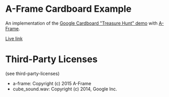 # A-Frame Cardboard Example

An implementation of the [Google Cardboard "Treasure Hunt" demo](https://developers.google.com/cardboard/android/get-started) with [A-Frame](https://aframe.io/).

[Live link](http://i3games.github.io/aframe-cardboard-demo/)

# Third-Party Licenses

(see third-party-licenses)

* a-frame: Copyright (c) 2015 A-Frame
* cube_sound.wav: Copyright (c) 2014, Google Inc.

